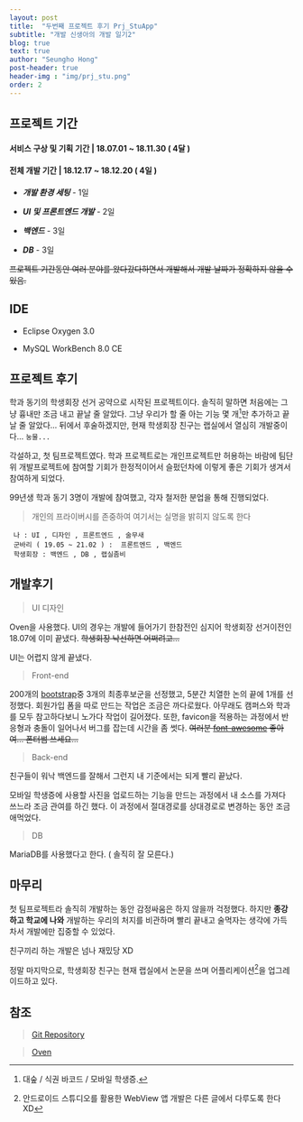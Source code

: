 ```yaml
---
layout: post
title:  "두번째 프로젝트 후기 Prj_StuApp"
subtitle: "개발 신생아의 개발 일기2"
blog: true
text: true
author: "Seungho Hong"
post-header: true
header-img : "img/prj_stu.png"
order: 2
---
```


## 프로젝트 기간

  

#### 서비스 구상 및 기획 기간 |  18.07.01 ~ 18.11.30 ( 4달 )

  

#### 전체 개발 기간 | 18.12.17 ~ 18.12.20 ( 4일 )

  

-  ***개발 환경 세팅*** - 1일

-  ***UI 및 프론트엔드 개발*** - 2일

-  ***백엔드*** - 3일

-  ***DB*** - 3일

~~프로젝트 기간동안 여러 분야를 왔다갔다하면서 개발해서 개발 날짜가 정확하지 않을 수 있음.~~

  

## IDE

  

- Eclipse Oxygen 3.0

- MySQL WorkBench 8.0 CE

  

## 프로젝트 후기

  

학과 동기의 학생회장 선거 공약으로 시작된 프로젝트이다.
솔직히 말하면 처음에는 그냥 흉내만 조금 내고 끝날 줄 알았다.
그냥 우리가 할 줄 아는 기능 몇 개[^1]만 추가하고 끝날 줄 알았다...
뒤에서 후술하겠지만, 현재 학생회장 친구는 랩실에서 열심히 개발중이다... `눙물...`

각설하고, 첫 팀프로젝트였다.
학과 프로젝트로는 개인프로젝트만 허용하는 바람에 팀단위 개발프로젝트에 참여할 기회가 한정적이어서 슬펐던차에 이렇게 좋은 기회가 생겨서 참여하게 되었다.

99년생 학과 동기 3명이 개발에 참여했고, 각자 철저한 분업을 통해 진행되었다.

> 개인의 프라이버시를 존중하여 여기서는 실명을 밝히지 않도록 한다

     나 : UI , 디자인 , 프론트엔드 , 술무새
     군바리 ( 19.05 ~ 21.02 ) :  프론트엔드 , 백엔드
     학생회장 : 백엔드 , DB , 랩실좀비



## 개발후기
> UI 디자인

Oven을 사용했다.
UI의 경우는 개발에 들어가기 한참전인 심지어 학생회장 선거이전인 18.07에 이미 끝냈다. 
~~학생회장 낙선하면 어쩌려고...~~

UI는 어렵지 않게 끝냈다.

> Front-end

  

200개의 [bootstrap](http://bootstrapk.com/)중 3개의 최종후보군을 선정했고, 5분간 치열한 논의 끝에 1개를 선정했다.
회원가입 폼을 따로 만드는 작업은 조금은 까다로웠다.
아무래도 캠퍼스와 학과를 모두 참고하다보니 노가다 작업이 길어졌다.
또한, favicon을 적용하는 과정에서 반응형과 충돌이 일어나서 버그를 잡는데 시간을 좀 썻다.
~~여러분 [font-awesome](https://fontawesome.com/icons?d=gallery) 좋아여... 폰터썸 쓰세요...~~

  

> Back-end

친구들이 워낙 백엔드를 잘해서 그런지 내 기준에서는 되게 빨리 끝났다.

모바일 학생증에 사용할 사진을 업로드하는 기능을 만드는 과정에서 내 소스를 가져다 쓰느라 조금 관여를 하긴 했다.
이 과정에서 절대경로를 상대경로로 변경하는 동안 조금 애먹었다.
  

> DB

  
MariaDB를 사용했다고 한다. ( 솔직히 잘 모른다.)

  

## 마무리

첫 팀프로젝트라 솔직히 개발하는 동안 감정싸움은 하지 않을까 걱정했다.
하지만 **종강하고 학교에 나와** 개발하는 우리의 처지를 비관하며 빨리 끝내고 술먹자는 생각에 가득차서 개발에만 집중할 수 있었다. 
  
  친구끼리 하는 개발은 넘나 재밌당 XD

정말 마지막으로, 학생회장 친구는 현재 랩실에서 논문을 쓰며 어플리케이션[^2]을 업그레이드하고 있다.



## 참조

>  [Git Repository](https://github.com/whatamelon/stu_app)


>[Oven](https://ovenapp.io/project/opX4bzJWcs0ijXOOqdjrUMAI2rdhadK7)



[^1]: 대숲 / 식권 바코드 / 모바일 학생증.
[^2]: 안드로이드 스튜디오를 활용한 WebView 앱 개발은 다른 글에서 다루도록 한다 XD